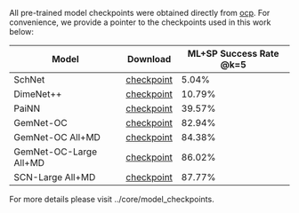 All pre-trained model checkpoints were obtained directly from [ocp](../core/model_checkpoints). For convenience, we provide a pointer to the checkpoints used in this work below:

|Model |Download | ML+SP Success Rate @k=5 |
| - | - | - |
|SchNet |[checkpoint](https://dl.fbaipublicfiles.com/opencatalystproject/models/2020_11/s2ef/schnet_all_large.pt) |5.04% |
|DimeNet++ |[checkpoint](https://dl.fbaipublicfiles.com/opencatalystproject/models/2021_02/s2ef/dimenetpp_all.pt) |10.79% |
|PaiNN | [checkpoint](https://dl.fbaipublicfiles.com/opencatalystproject/models/2022_05/s2ef/painn_h512_s2ef_all.pt) |39.57% |
|GemNet-OC | [checkpoint](https://dl.fbaipublicfiles.com/opencatalystproject/models/2022_07/s2ef/gemnet_oc_base_s2ef_all.pt) |82.94% |
|GemNet-OC All+MD | [checkpoint](https://dl.fbaipublicfiles.com/opencatalystproject/data/gemnet_oc_s2ef_all_md.pt) |84.38% |
|GemNet-OC-Large All+MD | [checkpoint](https://dl.fbaipublicfiles.com/opencatalystproject/models/2022_07/s2ef/gemnet_oc_large_s2ef_all_md.pt) |86.02% |
|SCN-Large All+MD | [checkpoint](https://dl.fbaipublicfiles.com/opencatalystproject/data/scn_all_md_s2ef.pt) |87.77% |

For more details please visit ../core/model_checkpoints.
